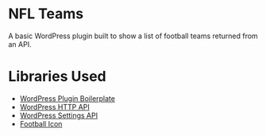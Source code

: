 # NFL Teams

A basic WordPress plugin built to show a list of football teams returned from an API.

# Libraries Used

* [WordPress Plugin Boilerplate](https://github.com/DevinVinson/WordPress-Plugin-Boilerplate)
* [WordPress HTTP API](https://developer.wordpress.org/plugins/http-api/)
* [WordPress Settings API](https://developer.wordpress.org/plugins/settings/settings-api/)
* [Football Icon](https://commons.wikimedia.org/wiki/File:PICOL_icon_Football.svg)
